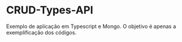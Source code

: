 # CRUD-Types-API

Exemplo de aplicação em Typescript e Mongo.
O objetivo é apenas a exemplificação dos códigos.

